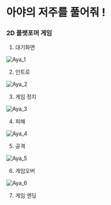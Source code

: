 # 아야의 저주를 풀어줘 !
### 2D 플랫포머 게임

1. 대기화면

![Aya_1](https://user-images.githubusercontent.com/97776933/149635757-0a55d6b4-ee2a-43d1-a7a5-960307388df9.gif)

2. 인트로

![Aya_2](https://user-images.githubusercontent.com/97776933/149635762-4cd53200-7877-48f7-a0d8-21095e274fc4.gif)

3. 게임 정지

![Aya_3](https://user-images.githubusercontent.com/97776933/149635767-eb4fe458-0bcf-4471-8082-19c8fdb52dea.gif)

4. 피해

![Aya_4](https://user-images.githubusercontent.com/97776933/149635772-970b900c-fe2f-4825-8a97-9ce4341fa783.gif)

5. 공격

![Aya_5](https://user-images.githubusercontent.com/97776933/149635775-175e9881-d9f1-44f9-ba61-3db23cadd4ae.gif)

6. 게임오버

![Aya_6](https://user-images.githubusercontent.com/97776933/149635781-8cc417b7-1cdf-4107-9b27-c314be7424b8.gif)

7. 게임 엔딩














